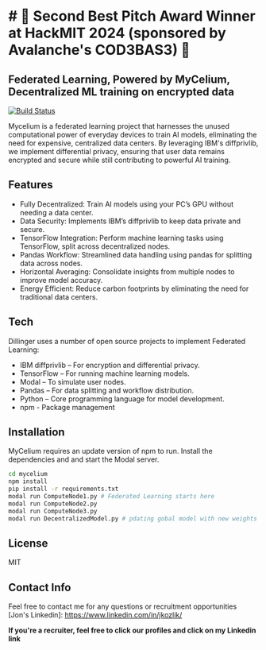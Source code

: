 # # 🥈 Second Best Pitch Award Winner at HackMIT 2024 (sponsored by Avalanche's COD3BAS3) 🚀

## Federated Learning, Powered by MyCelium, Decentralized ML training on encrypted data 


[![Build Status](https://travis-ci.org/joemccann/dillinger.svg?branch=master)](https://travis-ci.org/joemccann/dillinger)

Mycelium is a federated learning project that harnesses the unused computational power of everyday devices to train AI models, eliminating the need for expensive, centralized data centers. By leveraging IBM's diffprivlib, we implement differential privacy, ensuring that user data remains encrypted and secure while still contributing to powerful AI training.

## Features

- Fully Decentralized: Train AI models using your PC’s GPU without needing a data center.
- Data Security: Implements IBM’s diffprivlib to keep data private and secure.
- TensorFlow Integration: Perform machine learning tasks using TensorFlow, split across decentralized nodes.
- Pandas Workflow: Streamlined data handling using pandas for splitting data across nodes.
- Horizontal Averaging: Consolidate insights from multiple nodes to improve model accuracy.
- Energy Efficient: Reduce carbon footprints by eliminating the need for traditional data centers.

## Tech

Dillinger uses a number of open source projects to implement Federated Learning:

- IBM diffprivlib – For encryption and differential privacy.
- TensorFlow – For running machine learning models.
- Modal – To simulate user nodes.
- Pandas – For data splitting and workflow distribution.
- Python – Core programming language for model development.
- npm - Package management

## Installation
MyCelium requires an update version of npm to run.
Install the dependencies and and start the Modal server.

```sh
cd mycelium
npm install
pip install -r requirements.txt
modal run ComputeNode1.py # Federated Learning starts here
modal run ComputeNode2.py
modal run ComputeNode3.py
modal run DecentralizedModel.py # pdating gobal model with new weights 
```

## License

MIT
## Contact Info
Feel free to contact me for any questions or recruitment opportunities
   [Jon's Linkedin]: <https://www.linkedin.com/in/jkozlik/>


**If you're a recruiter, feel free to click our profiles and click on my Linkedin link**
